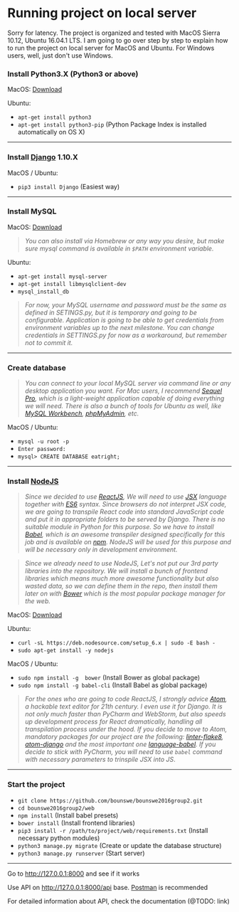 # Running project on local server

Sorry for latency. The project is organized and tested with MacOS Sierra 10.12, Ubuntu 16.04.1 LTS. I am going to go over step by step to explain how to run the project on local server for MacOS and Ubuntu. For Windows users, well, just don't use Windows.

### Install Python3.X (Python3 or above)

MacOS: [Download](https://www.python.org/downloads/)

Ubuntu:
* `apt-get install python3`
* `apt-get install python3-pip` (Python Package Index is installed automatically on OS X)


***

### Install [Django](https://www.djangoproject.com/) 1.10.X

MacOS / Ubuntu:
* `pip3 install Django` (Easiest way)


***

### Install MySQL

MacOS: [Download](http://dev.mysql.com/doc/refman/5.7/en/osx-installation-pkg.html)
  > _You can also install via Homebrew or any way you desire, but make sure mysql command is available in `$PATH` environment variable._

Ubuntu:
* `apt-get install mysql-server`
* `apt-get install libmysqlclient-dev`
* `mysql_install_db`

> _For now, your MySQL username and password must be the same as defined in SETINGS.py, but it is temporary and going to be configurable. Application is going to be able to get credentials from environment variables up to the next milestone. You can change credentials in SETTINGS.py for now as a workaround, but remember not to commit it._

***

### Create database

> _You can connect to your local MySQL server via command line or any desktop application you want. For Mac users, I recommend [Sequel Pro](https://www.sequelpro.com/), which is a light-weight application capable of doing everything we will need. There is also a bunch of tools for Ubuntu as well, like [MySQL Workbench](http://dev.mysql.com/downloads/workbench/), [phpMyAdmin](https://www.phpmyadmin.net/), etc._

MacOS / Ubuntu:
* `mysql -u root -p`
* `Enter password:`
* `mysql> CREATE DATABASE eatright;`

***

### Install [NodeJS](https://nodejs.org/en/)

> _Since we decided to use [ReactJS](https://facebook.github.io/react/), We will need to use [JSX](https://jsx.github.io/) language together with [ES6](https://jsx.github.io/) syntax. Since browsers do not interpret JSX code, we are going to transpile React code into standard JavaScript code and put it in appropriate folders to be served by Django. There is no suitable module in Python for this purpose. So we have to install [Babel](https://babeljs.io/), which is an awesome transpiler designed specifically for this job and is available on [npm](https://www.npmjs.com/). NodeJS will be used for this purpose and will be necessary only in development environment._

> _Since we already need to use NodeJS, Let's not put our 3rd party libraries into the repository. We will install a bunch of frontend libraries which means much more awesome functionality but also wasted data, so we can define them in the repo, then install them later on with [Bower](https://bower.io/) which is the most popular package manager for the web._

MacOS: [Download](https://nodejs.org/en/download/)

Ubuntu:
* `curl -sL https://deb.nodesource.com/setup_6.x | sudo -E bash -`
* `sudo apt-get install -y nodejs`

MacOS / Ubuntu:
* `sudo npm install -g  bower` (Install Bower as global package)
* `sudo npm install -g babel-cli` (Install Babel as global package)

> _For the ones who are going to code ReactJS, I strongly advice [Atom](https://atom.io/), a hackable text editor for 21th century. I even use it for Django. It is not only much faster than PyCharm and WebStorm, but also speeds up development process for React dramatically, handling all transpilation process under the hood. If you decide to move to Atom, mandatory packages for our project are the following: [linter-flake8](https://atom.io/packages/linter-flake8), [atom-django](https://atom.io/packages/atom-django) and the most important one [language-babel](https://atom.io/packages/language-babel). If you decide to stick with PyCharm, you will need to use `babel` command with necessary parameters to trinspile JSX into JS_.

***

### Start the project
* `git clone https://github.com/bounswe/bounswe2016group2.git`
* `cd bounswe2016group2/web`
* `npm install` (Install babel presets)
* `bower install` (Install frontend libraries)
* `pip3 install -r /path/to/project/web/requirements.txt` (Install necessary python modules)
* `python3 manage.py migrate` (Create or update the database structure)
* `python3 manage.py runserver` (Start server)

***

Go to http://127.0.0.1:8000 and see if it works

Use API on http://127.0.0.1:8000/api base. [Postman](https://chrome.google.com/webstore/detail/postman/fhbjgbiflinjbdggehcddcbncdddomop) is recommended


For detailed information about API, check the documentation (@TODO: link)
